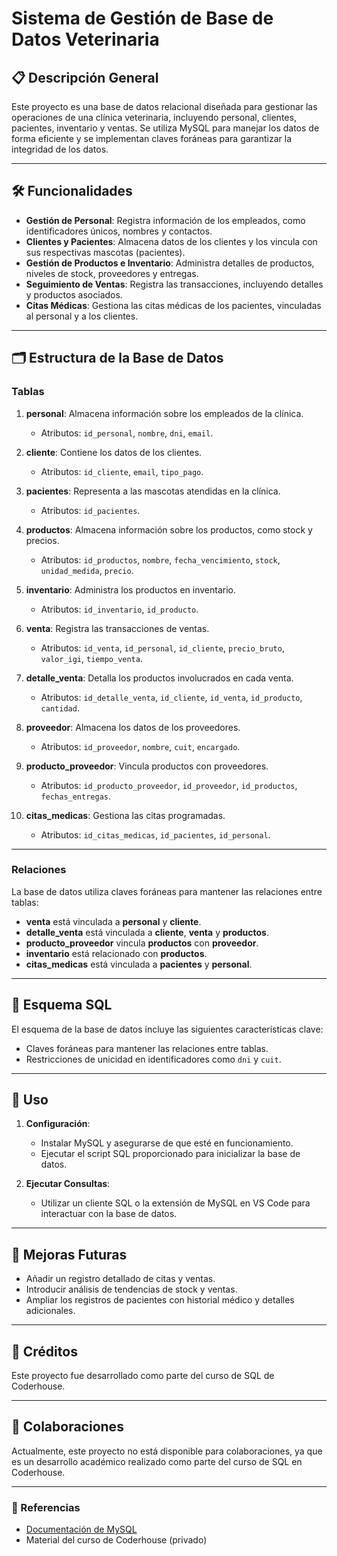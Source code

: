 
# Sistema de Gestión de Base de Datos Veterinaria

## 📋 Descripción General
Este proyecto es una base de datos relacional diseñada para gestionar las operaciones de una clínica veterinaria, incluyendo personal, clientes, pacientes, inventario y ventas. Se utiliza MySQL para manejar los datos de forma eficiente y se implementan claves foráneas para garantizar la integridad de los datos.

---

## 🛠️ Funcionalidades
- **Gestión de Personal**: Registra información de los empleados, como identificadores únicos, nombres y contactos.
- **Clientes y Pacientes**: Almacena datos de los clientes y los vincula con sus respectivas mascotas (pacientes).
- **Gestión de Productos e Inventario**: Administra detalles de productos, niveles de stock, proveedores y entregas.
- **Seguimiento de Ventas**: Registra las transacciones, incluyendo detalles y productos asociados.
- **Citas Médicas**: Gestiona las citas médicas de los pacientes, vinculadas al personal y a los clientes.

---

## 🗂️ Estructura de la Base de Datos

### Tablas
1. **personal**: Almacena información sobre los empleados de la clínica.
   - Atributos: `id_personal`, `nombre`, `dni`, `email`.

2. **cliente**: Contiene los datos de los clientes.
   - Atributos: `id_cliente`, `email`, `tipo_pago`.

3. **pacientes**: Representa a las mascotas atendidas en la clínica.
   - Atributos: `id_pacientes`.

4. **productos**: Almacena información sobre los productos, como stock y precios.
   - Atributos: `id_productos`, `nombre`, `fecha_vencimiento`, `stock`, `unidad_medida`, `precio`.

5. **inventario**: Administra los productos en inventario.
   - Atributos: `id_inventario`, `id_producto`.

6. **venta**: Registra las transacciones de ventas.
   - Atributos: `id_venta`, `id_personal`, `id_cliente`, `precio_bruto`, `valor_igi`, `tiempo_venta`.

7. **detalle_venta**: Detalla los productos involucrados en cada venta.
   - Atributos: `id_detalle_venta`, `id_cliente`, `id_venta`, `id_producto`, `cantidad`.

8. **proveedor**: Almacena los datos de los proveedores.
   - Atributos: `id_proveedor`, `nombre`, `cuit`, `encargado`.

9. **producto_proveedor**: Vincula productos con proveedores.
   - Atributos: `id_producto_proveedor`, `id_proveedor`, `id_productos`, `fechas_entregas`.

10. **citas_medicas**: Gestiona las citas programadas.
    - Atributos: `id_citas_medicas`, `id_pacientes`, `id_personal`.

---

### Relaciones
La base de datos utiliza claves foráneas para mantener las relaciones entre tablas:
- **venta** está vinculada a **personal** y **cliente**.
- **detalle_venta** está vinculada a **cliente**, **venta** y **productos**.
- **producto_proveedor** vincula **productos** con **proveedor**.
- **inventario** está relacionado con **productos**.
- **citas_medicas** está vinculada a **pacientes** y **personal**.

---

## 🔧 Esquema SQL
El esquema de la base de datos incluye las siguientes características clave:
- Claves foráneas para mantener las relaciones entre tablas.
- Restricciones de unicidad en identificadores como `dni` y `cuit`.

---

## 🚀 Uso
1. **Configuración**:
   - Instalar MySQL y asegurarse de que esté en funcionamiento.
   - Ejecutar el script SQL proporcionado para inicializar la base de datos.
   
2. **Ejecutar Consultas**:
   - Utilizar un cliente SQL o la extensión de MySQL en VS Code para interactuar con la base de datos.

---

## 📌 Mejoras Futuras
- Añadir un registro detallado de citas y ventas.
- Introducir análisis de tendencias de stock y ventas.
- Ampliar los registros de pacientes con historial médico y detalles adicionales.

---

## 👥 Créditos
Este proyecto fue desarrollado como parte del curso de SQL de Coderhouse.

---

## 🤝 Colaboraciones

Actualmente, este proyecto no está disponible para colaboraciones, ya que es un desarrollo académico realizado como parte del curso de SQL en Coderhouse. 

---

### 🔗 Referencias
- [Documentación de MySQL](https://dev.mysql.com/doc/)
- Material del curso de Coderhouse (privado)
